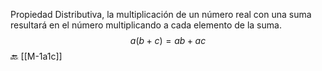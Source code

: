 Propiedad Distributiva, la multiplicación de un número real con una suma resultará en el número multiplicando a cada elemento de la suma.
 $$
 a(b + c) = ab + ac 
$$
🔙 [[M-1a1c]]